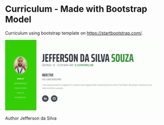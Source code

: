 # Curriculum - Made with Bootstrap Model

Curriculum using bootstrap template on https://startbootstrap.com/.


![](img/indexCapture.gif)

Author Jefferson da Silva 